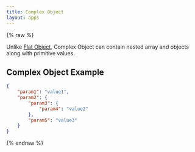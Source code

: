```yaml
---
title: Complex Object
layout: apps
---
```


{% raw %}

Unlike [Flat Object](flat-object.html), Complex Object can contain nested array and objects along with primitive values.

## Complex Object Example

```json
{
    "param1": "value1",
    "param2": {
        "param3": {
            "param4": "value2"
        },
        "param5": "value3"
    }
}
```

{% endraw %}